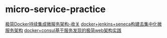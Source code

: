 # micro-service-practice
[极简Docker持续集成微服务架构-收关](https://www.jianshu.com/p/0d01da9119e7)
[docker+jenkins+seneca构建去集中化微服务架构](https://www.jianshu.com/p/c41bb7383da8)
[docker+consul基于服务发现的极简web架构实践](https://www.jianshu.com/p/d16a1bea5cbb)
